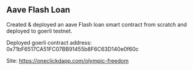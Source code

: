 ## Aave Flash Loan


Created & deployed an aave Flash loan smart contract from scratch and deployed to goerli testnet.

Deployed goerli contract address: 0x71bF6517CA51FC07BB91455b8F6C63D140e0f60c

Site: https://oneclickdapp.com/olympic-freedom
